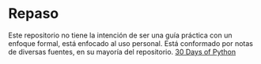 # Repaso
Este repositorio no tiene la intención de ser una guía práctica con un enfoque formal, está enfocado al uso personal. 
Está conformado por notas de diversas fuentes, en su mayoría del repositorio. [30 Days of Python](https://github.com/Asabeneh/30-Days-Of-Python/blob/master/readme.md)
